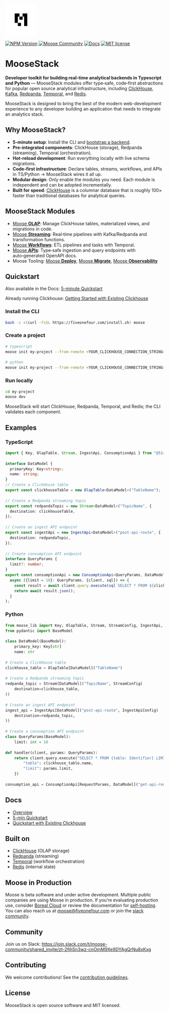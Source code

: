 <a href="https://docs.fiveonefour.com/moose/"><img src="https://raw.githubusercontent.com/514-labs/moose/main/logo-m-light.png" alt="moose logo" height="100px"></a>

[![NPM Version](https://img.shields.io/npm/v/%40514labs%2Fmoose-cli?logo=npm)](https://www.npmjs.com/package/@514labs/moose-cli?activeTab=readme)
[![Moose Community](https://img.shields.io/badge/slack-moose_community-purple.svg?logo=slack)](https://join.slack.com/t/moose-community/shared_invite/zt-2fjh5n3wz-cnOmM9Xe9DYAgQrNu8xKxg)
[![Docs](https://img.shields.io/badge/quick_start-docs-blue.svg)](https://docs.fiveonefour.com/moose/getting-started/quickstart)
[![MIT license](https://img.shields.io/badge/license-MIT-yellow.svg)](LICENSE)

# MooseStack

**Developer toolkit for building real-time analytical backends in Typescript and Python** — MooseStack modules offer type‑safe, code‑first abstractions for popular open source analytical infrastructure, including [ClickHouse](https://clickhouse.com/), [Kafka](https://kafka.apache.org/), [Redpanda](https://redpanda.com/), [Temporal](https://temporal.io/), and [Redis](https://redis.io/).

MooseStack is designed to bring the best of the modern web-development experience to any developer building an application that needs to integrate an analytics stack.

## Why MooseStack?

- **5‑minute setup**: Install the CLI and [bootstrap a backend](https://docs.fiveonefour.com/moose/getting-started/quickstart).
- **Pre‑integrated components**: ClickHouse (storage), Redpanda (streaming), Temporal (orchestration).
- **Hot‑reload development**: Run everything locally with live schema migrations.
- **Code‑first infrastructure**: Declare tables, streams, workflows, and APIs in TS/Python -> MooseStack wires it all up.
- **Modular design**: Only enable the modules you need. Each module is independent and can be adopted incrementally.
- **Built for speed**: [ClickHouse](https://clickhouse.com/) is a columnar database that is roughly 100× faster than traditional databases for analytical queries.

## MooseStack Modules

- [Moose **OLAP**](https://docs.fiveonefour.com/moose/olap): Manage ClickHouse tables, materialized views, and migrations in code.
- [Moose **Streaming**](https://docs.fiveonefour.com/moose/streaming): Real‑time pipelines with Kafka/Redpanda and transformation functions.
- [Moose **Workflows**](https://docs.fiveonefour.com/moose/workflows): ETL pipelines and tasks with Temporal.
- [Moose **APIs**](https://docs.fiveonefour.com/moose/apis): Type‑safe ingestion and query endpoints with auto‑generated OpenAPI docs.
- Moose Tooling: [Moose **Deploy**](https://docs.fiveonefour.com/moose/deploying), [Moose **Migrate**](https://docs.fiveonefour.com/moose/migrate), [Moose **Observability**](https://docs.fiveonefour.com/moose/metrics)

## Quickstart

Also available in the Docs: [5-minute Quickstart](https://docs.fiveonefour.com/moose/getting-started/quickstart)

Already running Clickhouse: [Getting Started with Existing Clickhouse](https://docs.fiveonefour.com/moose/getting-started/quickstart)

### Install the CLI

```bash
bash -i <(curl -fsSL https://fiveonefour.com/install.sh) moose
```

### Create a project

```bash
# typescript
moose init my-project --from-remote <YOUR_CLICKHOUSE_CONNECTION_STRING> --language typescript

# python
moose init my-project --from-remote <YOUR_CLICKHOUSE_CONNECTION_STRING> --language python
```

### Run locally

```bash
cd my-project
moose dev
```

MooseStack will start ClickHouse, Redpanda, Temporal, and Redis; the CLI validates each component.

## Examples

### TypeScript 

```typescript
import { Key, OlapTable, Stream, IngestApi, ConsumptionApi } from "@514labs/moose-lib";
 
interface DataModel {
  primaryKey: Key<string>;
  name: string;
}
// Create a ClickHouse table
export const clickhouseTable = new OlapTable<DataModel>("TableName");
 
// Create a Redpanda streaming topic
export const redpandaTopic = new Stream<DataModel>("TopicName", {
  destination: clickhouseTable,
});
 
// Create an ingest API endpoint
export const ingestApi = new IngestApi<DataModel>("post-api-route", {
  destination: redpandaTopic,
});
 
// Create consumption API endpoint
interface QueryParams {
  limit?: number;
}
export const consumptionApi = new ConsumptionApi<QueryParams, DataModel[]>("get-api-route", 
  async ({limit = 10}: QueryParams, {client, sql}) => {
    const result = await client.query.execute(sql`SELECT * FROM ${clickhouseTable} LIMIT ${limit}`);
    return await result.json();
  }
);
```
### Python 

```python
from moose_lib import Key, OlapTable, Stream, StreamConfig, IngestApi, IngestApiConfig, ConsumptionApi
from pydantic import BaseModel
 
class DataModel(BaseModel):
    primary_key: Key[str]
    name: str
 
# Create a ClickHouse table
clickhouse_table = OlapTable[DataModel]("TableName")
 
# Create a Redpanda streaming topic
redpanda_topic = Stream[DataModel]("TopicName", StreamConfig(
    destination=clickhouse_table,
))
 
# Create an ingest API endpoint
ingest_api = IngestApi[DataModel]("post-api-route", IngestApiConfig(
    destination=redpanda_topic,
))
 
# Create a consumption API endpoint
class QueryParams(BaseModel):
    limit: int = 10
 
def handler(client, params: QueryParams):
    return client.query.execute("SELECT * FROM {table: Identifier} LIMIT {limit: Int32}", {
        "table": clickhouse_table.name,
        "limit": params.limit,
    })
 
consumption_api = ConsumptionApi[RequestParams, DataModel]("get-api-route", query_function=handler)
```

## Docs

- [Overview](https://docs.fiveonefour.com/moose)
- [5-min Quickstart](https://docs.fiveonefour.com/moose/getting-started/quickstart)
- [Quickstart with Existing Clickhouse](https://docs.fiveonefour.com/moose/getting-started/from-clickhouse)

## Built on

- [ClickHouse](https://clickhouse.com/) (OLAP storage)
- [Redpanda](https://redpanda.com/) (streaming)
- [Temporal](https://temporal.io/) (workflow orchestration)
- [Redis](https://redis.io/) (internal state)


## Moose in Production

Moose is beta software and under active development. Multiple public companies are using Moose in production. If you’re evaluating production use, consider [Boreal Cloud](https://www.fiveonefour.com/boreal) or review the documentation for [self-hosting](https://docs.fiveonefour.com/moose/deploying). You can also reach us at [moose@fiveonefour.com](mailto:moose@fiveonefour.com) or join the [slack community](https://join.slack.com/t/moose-community/shared_invite/zt-2fjh5n3wz-cnOmM9Xe9DYAgQrNu8xKxg).

## Community

Join us on Slack: https://join.slack.com/t/moose-community/shared_invite/zt-2fjh5n3wz-cnOmM9Xe9DYAgQrNu8xKxg

## Contributing

We welcome contributions! See the [contribution guidelines](https://github.com/514-labs/moose/blob/main/CONTRIBUTING.md).

## License

MooseStack is open source software and MIT licensed.
